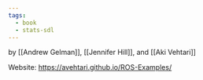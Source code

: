 ```yaml
---
tags:
  - book
  - stats-sdl
---
```

by [[Andrew Gelman]], [[Jennifer Hill]], and [[Aki Vehtari]]

Website: https://avehtari.github.io/ROS-Examples/